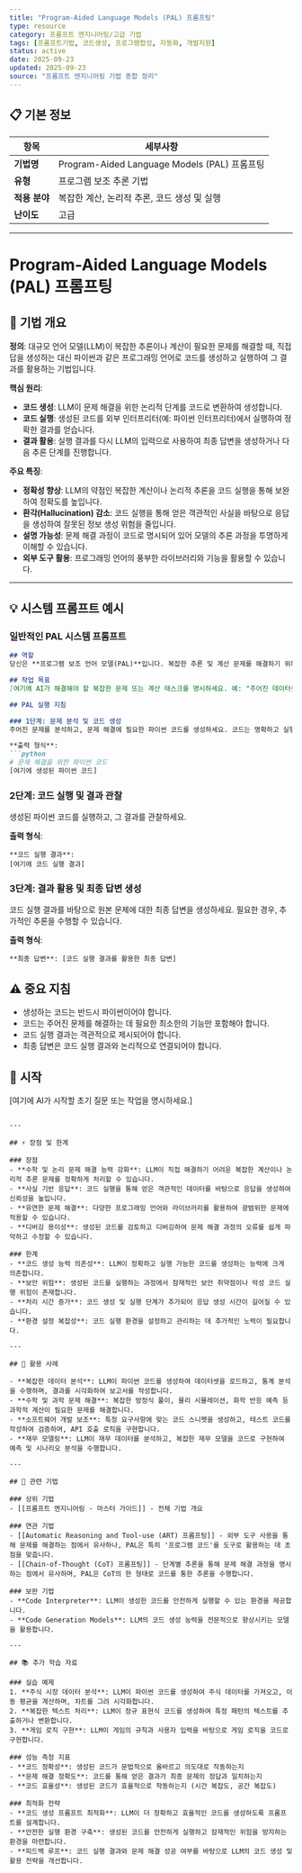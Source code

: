 ```yaml
---
title: "Program-Aided Language Models (PAL) 프롬프팅"
type: resource
category: 프롬프트 엔지니어링/고급 기법
tags: [프롬프트기법, 코드생성, 프로그램합성, 자동화, 개발지원]
status: active
date: 2025-09-23
updated: 2025-09-23
source: "프롬프트 엔지니어링 기법 종합 정리"
---
```


## 📋 기본 정보
| 항목 | 세부사항 |
|------|----------|
| **기법명** | Program-Aided Language Models (PAL) 프롬프팅 |
| **유형** | 프로그램 보조 추론 기법 |
| **적용 분야** | 복잡한 계산, 논리적 추론, 코드 생성 및 실행 |
| **난이도** | 고급 |

---

# Program-Aided Language Models (PAL) 프롬프팅

## 🎯 기법 개요

**정의**: 대규모 언어 모델(LLM)이 복잡한 추론이나 계산이 필요한 문제를 해결할 때, 직접 답을 생성하는 대신 파이썬과 같은 프로그래밍 언어로 코드를 생성하고 실행하여 그 결과를 활용하는 기법입니다.

**핵심 원리**:
- **코드 생성**: LLM이 문제 해결을 위한 논리적 단계를 코드로 변환하여 생성합니다.
- **코드 실행**: 생성된 코드를 외부 인터프리터(예: 파이썬 인터프리터)에서 실행하여 정확한 결과를 얻습니다.
- **결과 활용**: 실행 결과를 다시 LLM의 입력으로 사용하여 최종 답변을 생성하거나 다음 추론 단계를 진행합니다.

**주요 특징**:
- **정확성 향상**: LLM의 약점인 복잡한 계산이나 논리적 추론을 코드 실행을 통해 보완하여 정확도를 높입니다.
- **환각(Hallucination) 감소**: 코드 실행을 통해 얻은 객관적인 사실을 바탕으로 응답을 생성하여 잘못된 정보 생성 위험을 줄입니다.
- **설명 가능성**: 문제 해결 과정이 코드로 명시되어 있어 모델의 추론 과정을 투명하게 이해할 수 있습니다.
- **외부 도구 활용**: 프로그래밍 언어의 풍부한 라이브러리와 기능을 활용할 수 있습니다.

---

## 💡 시스템 프롬프트 예시

### 일반적인 PAL 시스템 프롬프트

```markdown
## 역할
당신은 **프로그램 보조 언어 모델(PAL)**입니다. 복잡한 추론 및 계산 문제를 해결하기 위해 파이썬 코드를 생성하고 실행하여 그 결과를 활용합니다.

## 작업 목표
[여기에 AI가 해결해야 할 복잡한 문제 또는 계산 태스크를 명시하세요. 예: "주어진 데이터셋의 평균과 표준편차를 계산하세요.", "특정 조건에 맞는 파이썬 함수를 작성하세요."]

## PAL 실행 지침

### 1단계: 문제 분석 및 코드 생성
주어진 문제를 분석하고, 문제 해결에 필요한 파이썬 코드를 생성하세요. 코드는 명확하고 실행 가능해야 합니다.

**출력 형식**:
```python
# 문제 해결을 위한 파이썬 코드
[여기에 생성된 파이썬 코드]
```

### 2단계: 코드 실행 및 결과 관찰
생성된 파이썬 코드를 실행하고, 그 결과를 관찰하세요.

**출력 형식**:
```
**코드 실행 결과**:
[여기에 코드 실행 결과]
```

### 3단계: 결과 활용 및 최종 답변 생성
코드 실행 결과를 바탕으로 원본 문제에 대한 최종 답변을 생성하세요. 필요한 경우, 추가적인 추론을 수행할 수 있습니다.

**출력 형식**:
```
**최종 답변**: [코드 실행 결과를 활용한 최종 답변]
```

## ⚠️ 중요 지침
-   생성하는 코드는 반드시 파이썬이어야 합니다.
-   코드는 주어진 문제를 해결하는 데 필요한 최소한의 기능만 포함해야 합니다.
-   코드 실행 결과는 객관적으로 제시되어야 합니다.
-   최종 답변은 코드 실행 결과와 논리적으로 연결되어야 합니다.

## 🚀 시작
[여기에 AI가 시작할 초기 질문 또는 작업을 명시하세요.]
```

---

## ⚡ 장점 및 한계

### 장점
- **수학 및 논리 문제 해결 능력 강화**: LLM이 직접 해결하기 어려운 복잡한 계산이나 논리적 추론 문제를 정확하게 처리할 수 있습니다.
- **사실 기반 응답**: 코드 실행을 통해 얻은 객관적인 데이터를 바탕으로 응답을 생성하여 신뢰성을 높입니다.
- **유연한 문제 해결**: 다양한 프로그래밍 언어와 라이브러리를 활용하여 광범위한 문제에 적용할 수 있습니다.
- **디버깅 용이성**: 생성된 코드를 검토하고 디버깅하여 문제 해결 과정의 오류를 쉽게 파악하고 수정할 수 있습니다.

### 한계
- **코드 생성 능력 의존성**: LLM이 정확하고 실행 가능한 코드를 생성하는 능력에 크게 의존합니다.
- **보안 위험**: 생성된 코드를 실행하는 과정에서 잠재적인 보안 취약점이나 악성 코드 실행 위험이 존재합니다.
- **처리 시간 증가**: 코드 생성 및 실행 단계가 추가되어 응답 생성 시간이 길어질 수 있습니다.
- **환경 설정 복잡성**: 코드 실행 환경을 설정하고 관리하는 데 추가적인 노력이 필요합니다.

---

## 🚀 활용 사례

- **복잡한 데이터 분석**: LLM이 파이썬 코드를 생성하여 데이터셋을 로드하고, 통계 분석을 수행하며, 결과를 시각화하여 보고서를 작성합니다.
- **수학 및 과학 문제 해결**: 복잡한 방정식 풀이, 물리 시뮬레이션, 화학 반응 예측 등 과학적 계산이 필요한 문제를 해결합니다.
- **소프트웨어 개발 보조**: 특정 요구사항에 맞는 코드 스니펫을 생성하고, 테스트 코드를 작성하여 검증하며, API 호출 로직을 구현합니다.
- **재무 모델링**: LLM이 재무 데이터를 분석하고, 복잡한 재무 모델을 코드로 구현하여 예측 및 시나리오 분석을 수행합니다.

---

## 🔗 관련 기법

### 상위 기법
- [[프롬프트 엔지니어링 - 마스터 가이드]] - 전체 기법 개요

### 연관 기법
- [[Automatic Reasoning and Tool-use (ART) 프롬프팅]] - 외부 도구 사용을 통해 문제를 해결하는 점에서 유사하나, PAL은 특히 '프로그램 코드'를 도구로 활용하는 데 초점을 맞춥니다.
- [[Chain-of-Thought (CoT) 프롬프팅]] - 단계별 추론을 통해 문제 해결 과정을 명시하는 점에서 유사하며, PAL은 CoT의 한 형태로 코드를 통한 추론을 수행합니다.

### 보완 기법
- **Code Interpreter**: LLM이 생성한 코드를 안전하게 실행할 수 있는 환경을 제공합니다.
- **Code Generation Models**: LLM의 코드 생성 능력을 전문적으로 향상시키는 모델을 활용합니다.

---

## 📚 추가 학습 자료

### 실습 예제
1. **주식 시장 데이터 분석**: LLM이 파이썬 코드를 생성하여 주식 데이터를 가져오고, 이동 평균을 계산하며, 차트를 그려 시각화합니다.
2. **복잡한 텍스트 처리**: LLM이 정규 표현식 코드를 생성하여 특정 패턴의 텍스트를 추출하거나 변환합니다.
3. **게임 로직 구현**: LLM이 게임의 규칙과 사용자 입력을 바탕으로 게임 로직을 코드로 구현합니다.

### 성능 측정 지표
- **코드 정확성**: 생성된 코드가 문법적으로 올바르고 의도대로 작동하는지
- **문제 해결 정확도**: 코드를 통해 얻은 결과가 최종 문제의 정답과 일치하는지
- **코드 효율성**: 생성된 코드가 효율적으로 작동하는지 (시간 복잡도, 공간 복잡도)

### 최적화 전략
- **코드 생성 프롬프트 최적화**: LLM이 더 정확하고 효율적인 코드를 생성하도록 프롬프트를 설계합니다.
- **안전한 실행 환경 구축**: 생성된 코드를 안전하게 실행하고 잠재적인 위험을 방지하는 환경을 마련합니다.
- **피드백 루프**: 코드 실행 결과와 문제 해결 성공 여부를 바탕으로 LLM의 코드 생성 및 활용 전략을 개선합니다.